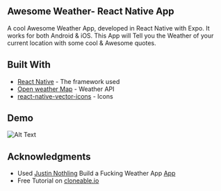 

## Awesome Weather- React Native App

A cool Awesome Weather App, developed in React Native with Expo. It works for both Android & iOS. This App will Tell you the Weather of your current location with some cool & Awesome quotes.


## Built With

* [React Native](http://www.dropwizard.io/1.0.2/docs/) - The framework used
* [Open weather Map](https://openweathermap.org/) - Weather API
* [react-native-vector-icons](https://github.com/oblador/react-native-vector-icons) - Icons


## Demo

![Alt Text](https://github.com/irakeshm/AwesomeWeatherApp/blob/master/demo.gif)


## Acknowledgments

* Used <a href='https://github.com/JustinNothling'>Justin Nothling</a> Build a Fucking Weather App <a href='https://github.com/JustinNothling/react-native-fuckingWeather'>App<a>
* Free Tutorial on <a href='http://cloneable.io/courses/'>cloneable.io</a>

